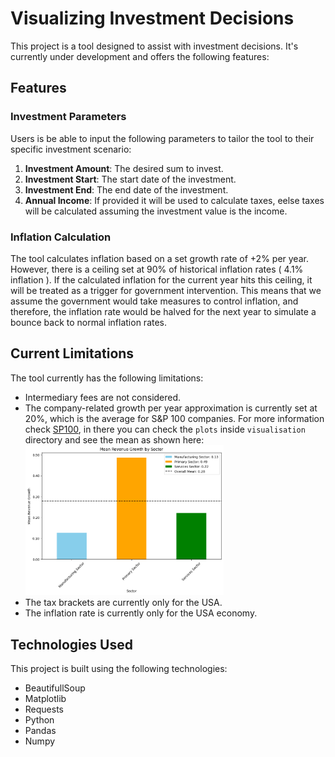 # Visualizing Investment Decisions

This project is a tool designed to assist with investment decisions. It's currently under development and offers the following features:

## Features

### Investment Parameters

Users is be able to input the following parameters to tailor the tool to their specific investment scenario:

1. **Investment Amount**: The desired sum to invest.
2. **Investment Start**: The start date of the investment.
3. **Investment End**: The end date of the investment.
4. **Annual Income**: If provided it will be used to calculate taxes, eelse taxes will be calculated assuming the investment value is the income.

### Inflation Calculation

The tool calculates inflation based on a set growth rate of +2% per year. However, there is a ceiling set at 90% of historical inflation rates ( 4.1% inflation ). If the calculated inflation for the current year hits this ceiling, it will be treated as a trigger for government intervention. This means that we assume the government would take measures to control inflation, and therefore, the inflation rate would be halved for the next year to simulate a bounce back to normal inflation rates.

## Current Limitations

The tool currently has the following limitations:

- Intermediary fees are not considered.
- The company-related growth per year approximation is currently set at 20%, which is the average for S&P 100 companies. For more information check [SP100](https://github.com/AmadeusMoon/DataAnalysis/tree/master/SP100), in there you can check the `plots` inside `visualisation` directory and see the mean as shown here:
  <img src="https://github.com/AmadeusMoon/DataAnalysis/blob/master/SP100/Visualisation/Plots/SP100-Mean_Revenue_Growth_by_Sector.png" width="66%" height="66%">
- The tax brackets are currently only for the USA.
- The inflation rate is currently only for the USA economy.

## Technologies Used

This project is built using the following technologies:

- BeautifullSoup
- Matplotlib
- Requests
- Python
- Pandas
- Numpy
